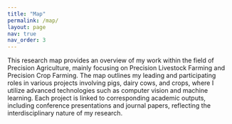 ```yaml
---
title: "Map"
permalink: /map/
layout: page
nav: true
nav_order: 3
---
```


This research map provides an overview of my work within the field of Precision Agriculture, mainly focusing on Precision Livestock Farming and Precision Crop Farming. The map outlines my leading and participating roles in various projects involving pigs, dairy cows, and crops, where I utilize advanced technologies such as computer vision and machine learning. Each project is linked to corresponding academic outputs, including conference presentations and journal papers, reflecting the interdisciplinary nature of my research. 

<!-- Embed the XMind Viewer -->
<div style="max-width: 100%; height: 600px;"">
  <div id="mount"></div> <!-- The xmind map will be embedded here -->
</div>

<!-- Load the xmind-embed-viewer.js from the CDN -->
<script src="https://unpkg.com/xmind-embed-viewer/dist/umd/xmind-embed-viewer.js"></script>

<script>
  const init = async () => {
    const res = await fetch('{{ site.baseurl }}/assets/img/PrecisionAgriculture.xmind');  // Adjust the path to your xmind file if necessary
    const viewer = new XMindEmbedViewer({
      el: '#mount',
      file: await res.arrayBuffer(),
      region: 'global',
      styles: {
        'height': '600px',  // Adjust height if needed
        'width': '100%',    // Full width for better visibility
        'overflow': 'auto'
      }
    });

    viewer.addEventListener('map-ready', () => console.log('Map is ready'));
  }

  init();
</script>
